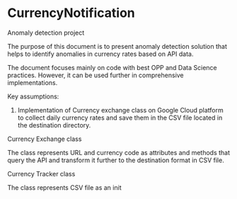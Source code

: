 # CurrencyNotification

Anomaly detection project

The purpose of this document is to present anomaly detection solution
that helps to identify anomalies in currency rates based on API data.

The document focuses mainly on code with best OPP and Data Science
practices. However, it can be used further in comprehensive implementations. 

Key assumptions:
1. Implementation of Currency exchange class on Google Cloud platform 
to collect daily currency rates and save them in the CSV file located
in the destination directory. 

Currency Exchange class

The class represents URL and currency code as attributes and methods
that query the API and transform it further to the destination format
in CSV file.

Currency Tracker class

The class represents CSV file as an init
